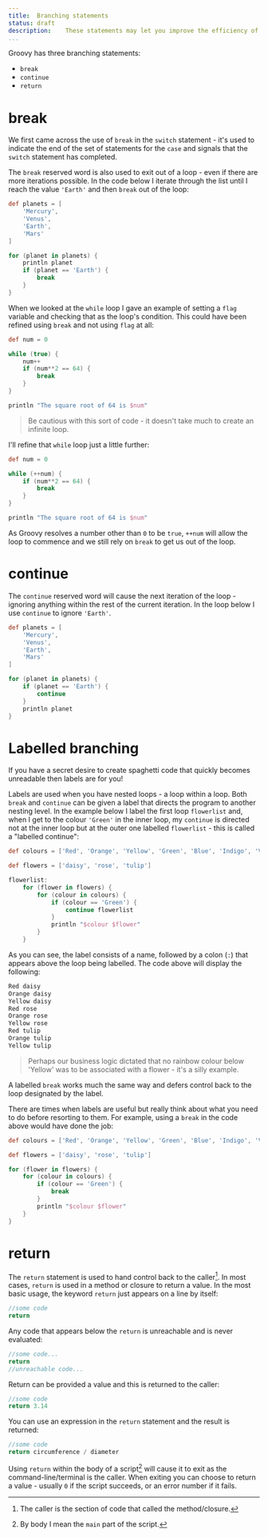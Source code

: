 ```yaml
---
title:	Branching statements
status:	draft
description:	These statements may let you improve the efficiency of  switches, loops and methods.
...
```


Groovy has three branching statements:

- `break`
- `continue`
- `return`

# break

We first came across the use of `break` in the `switch` statement - it's used to indicate the end of the set of statements for the `case` and signals that the `switch` statement has completed.

The `break` reserved word is also used to exit out of a loop  - even if there are more iterations possible. In the code below I iterate through the list until I reach the value `'Earth'` and then `break` out of the loop:

```groovy
def planets = [
    'Mercury',
    'Venus',
    'Earth',
    'Mars'
]

for (planet in planets) {
    println planet
    if (planet == 'Earth') {
        break
    }
}
```

When we looked at the `while` loop I gave an example of setting a `flag` variable and checking that as the loop's condition. This could have been refined using `break` and not using `flag` at all:

```groovy
def num = 0

while (true) {
    num++
    if (num**2 == 64) {
        break
    }
}

println "The square root of 64 is $num"
```

>Be cautious with this sort of code - it doesn't take much to create an infinite loop.

I'll refine that `while` loop just a little further:

```groovy
def num = 0

while (++num) {
    if (num**2 == 64) {
        break
    }
}

println "The square root of 64 is $num"
```

As Groovy resolves a number other than `0` to be `true`, `++num` will allow the loop to commence and we still rely on `break` to get us out of the loop.


# continue
The `continue` reserved word will cause the next iteration of the loop - ignoring anything within the rest of the current iteration. In the loop below I use `continue` to ignore `'Earth'`.

```groovy
def planets = [
    'Mercury',
    'Venus',
    'Earth',
    'Mars'
]

for (planet in planets) {
    if (planet == 'Earth') {
        continue
    }
    println planet
}
```

# Labelled branching

If you have a secret desire to create spaghetti code that quickly becomes unreadable then labels are for you! 

Labels are used when you have nested loops - a loop within a loop. Both `break` and `continue` can be given a label that directs the program to another nesting level. In the example below I label the first loop `flowerlist` and, when I get to the colour `'Green'` in the inner loop, my `continue` is directed not at the inner loop but at the outer one labelled `flowerlist` - this is called a "labelled continue":

```groovy
def colours = ['Red', 'Orange', 'Yellow', 'Green', 'Blue', 'Indigo', 'Violet']

def flowers = ['daisy', 'rose', 'tulip']

flowerlist:
    for (flower in flowers) {
        for (colour in colours) {
            if (colour == 'Green') {
                continue flowerlist
            }
            println "$colour $flower"
        }
    }
```

As you can see, the label consists of a name, followed by a colon (`:`) that appears above the loop being labelled. The code above will display the following: 

```groovy
Red daisy
Orange daisy
Yellow daisy
Red rose
Orange rose
Yellow rose
Red tulip
Orange tulip
Yellow tulip
```

>Perhaps our business logic dictated that no rainbow colour below 'Yellow' was to be associated with a flower - it's a silly example.

A labelled `break` works much the same way and defers control back to the loop designated by the label.

There are times when labels are useful but really think about what you need to do before resorting to them. For example, using a `break` in the code above would have done the job:

```groovy
def colours = ['Red', 'Orange', 'Yellow', 'Green', 'Blue', 'Indigo', 'Violet']

def flowers = ['daisy', 'rose', 'tulip']

for (flower in flowers) {
    for (colour in colours) {
        if (colour == 'Green') {
            break
        }
        println "$colour $flower"
    }
}
```

# return

The `return` statement is used to hand control back to the caller[^call]. In most cases, `return` is used in a method or closure to return a value. In the most basic usage, the keyword `return` just appears on a line by itself:

```groovy
//some code
return
```

Any code that appears below the `return` is unreachable and is never evaluated:

```groovy
//some code... 
return
//unreachable code...
```

Return can be provided a value and this is returned to the caller:

```groovy 
//some code
return 3.14
```

You can use an expression in the `return` statement and the result is returned:

```groovy
//some code
return circumference / diameter
```

Using `return` within the body of a script[^body] will cause it to exit as the command-line/terminal is the caller. When exiting you can choose to return a value - usually `0` if the script succeeds, or an error number if it fails.

[^body]: By body I mean the `main` part of the script.
[^call]: The caller is the section of code that called the method/closure.